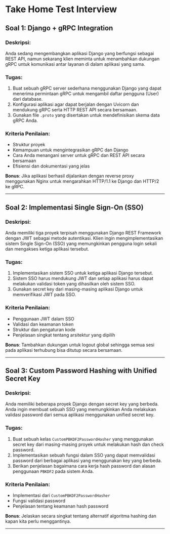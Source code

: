 # Take Home Test Interview
  
## Soal 1: Django + gRPC Integration

### Deskripsi:
Anda sedang mengembangkan aplikasi Django yang berfungsi sebagai REST API, namun sekarang klien meminta untuk menambahkan dukungan gRPC untuk komunikasi antar layanan di dalam aplikasi yang sama.

### Tugas:
1. Buat sebuah gRPC server sederhana menggunakan Django yang dapat menerima permintaan gRPC untuk mengambil daftar pengguna (User) dari database.
2. Konfigurasi aplikasi agar dapat berjalan dengan Uvicorn dan mendukung gRPC serta HTTP REST API secara bersamaan.
3. Gunakan file `.proto` yang disertakan untuk mendefinisikan skema data gRPC Anda.

### Kriteria Penilaian:
- Struktur proyek
- Kemampuan untuk mengintegrasikan gRPC dan Django
- Cara Anda menangani server untuk gRPC dan REST API secara bersamaan
- Efisiensi dan dokumentasi yang jelas

**Bonus**: Jika aplikasi berhasil dijalankan dengan reverse proxy menggunakan Nginx untuk mengarahkan HTTP/1.1 ke Django dan HTTP/2 ke gRPC.

---

## Soal 2: Implementasi Single Sign-On (SSO)

### Deskripsi:
Anda memiliki tiga proyek terpisah menggunakan Django REST Framework dengan JWT sebagai metode autentikasi. Klien ingin mengimplementasikan sistem Single Sign-On (SSO) yang memungkinkan pengguna login sekali dan mengakses ketiga aplikasi tersebut.

### Tugas:
1. Implementasikan sistem SSO untuk ketiga aplikasi Django tersebut.
2. Sistem SSO harus mendukung JWT dan setiap aplikasi harus dapat melakukan validasi token yang dihasilkan oleh sistem SSO.
3. Gunakan secret key dari masing-masing aplikasi Django untuk memverifikasi JWT pada SSO.

### Kriteria Penilaian:
- Penggunaan JWT dalam SSO
- Validasi dan keamanan token
- Struktur dan pengaturan kode
- Penjelasan singkat tentang arsitektur yang dipilih

**Bonus**: Tambahkan dukungan untuk logout global sehingga semua sesi pada aplikasi terhubung bisa ditutup secara bersamaan.

---

## Soal 3: Custom Password Hashing with Unified Secret Key

### Deskripsi:
Anda memiliki beberapa proyek Django dengan secret key yang berbeda. Anda ingin membuat sebuah SSO yang memungkinkan Anda melakukan validasi password dari semua aplikasi menggunakan unified secret key.

### Tugas:
1. Buat sebuah kelas `CustomPBKDF2PasswordHasher` yang menggunakan secret key dari masing-masing proyek untuk melakukan hash dan check password.
2. Implementasikan sebuah fungsi dalam SSO yang dapat memvalidasi password dari berbagai aplikasi yang menggunakan key yang berbeda.
3. Berikan penjelasan bagaimana cara kerja hash password dan alasan penggunaan `PBKDF2` pada sistem Anda.

### Kriteria Penilaian:
- Implementasi dari `CustomPBKDF2PasswordHasher`
- Fungsi validasi password
- Penjelasan tentang keamanan hash password

**Bonus**: Jelaskan secara singkat tentang alternatif algoritma hashing dan kapan kita perlu menggantinya.

---
